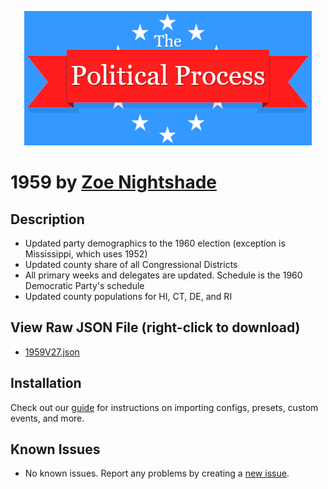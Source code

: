 <p align="center">
  <img src="https://github.com/notchrisbutler/tpp-mods/blob/main/assets/tpp.webp" alt="The Political Process Game banner"/>
</p>

# 1959 by [Zoe Nightshade](https://discord.com/users/385225470850891797)

## Description
<ul>
  <li>Updated party demographics to the 1960 election (exception is Mississippi, which uses 1952)</li>
  <li>Updated county share of all Congressional Districts</li>
  <li>All primary weeks and delegates are updated. Schedule is the 1960 Democratic Party's schedule</li>
  <li>Updated county populations for HI, CT, DE, and RI</li>
</ul>

## View Raw JSON File (right-click to download)

- [1959V27.json](https://github.com/notchrisbutler/tpp-mods/blob/main/advanced_options/1959/1959V27.json)

## Installation

Check out our [guide](../.././README.md#installation) for instructions on importing configs, presets, custom events, and more.

## Known Issues

- No known issues. Report any problems by creating a [new issue](https://github.com/notchrisbutler/tpp-mods/issues/new).
